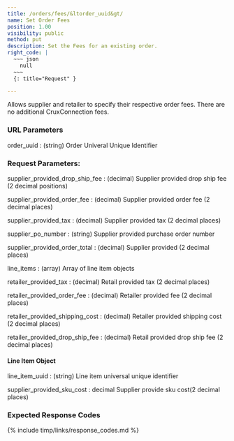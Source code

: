 ```yaml
---
title: /orders/fees/&ltorder_uuid&gt/
name: Set Order Fees
position: 1.00
visibility: public
method: put
description: Set the Fees for an existing order.
right_code: |
  ~~~ json
    null
  ~~~
  {: title="Request" }

---
```

Allows supplier and retailer to specify their respective order fees. There are no additional CruxConnection fees.

### URL Parameters

order_uuid
: (string) Order Univeral Unique Identifier

### Request Parameters:

supplier_provided_drop_ship_fee
: (decimal) Supplier provided drop ship fee (2 decimal positions)

supplier_provided_order_fee
: (decimal) Supplier provided order fee (2 decimal places)

supplier_provided_tax
: (decimal) Supplier provided tax (2 decimal places)

supplier_po_number
: (string) Supplier provided purchase order number

supplier_provided_order_total
: (decimal) Supplier provided (2 decimal places)

line_items
: (array) Array of line item objects

retailer_provided_tax
: (decimal) Retail provided tax (2 decimal places)

retailer_provided_order_fee
: (decimal) Retailer provided fee (2 decimal places)

retailer_provided_shipping_cost
: (decimal) Retailer provided shipping cost (2 decimal places)

retailer_provided_drop_ship_fee
: (decimal) Retail provided drop ship fee (2 decimal places)

#### Line Item Object

line_item_uuid
: (string) Line item universal unique identifier

supplier_provided_sku_cost
: decimal Supplier provide sku cost(2 decimal places)

### Expected Response Codes

{% include timp/links/response_codes.md %}

